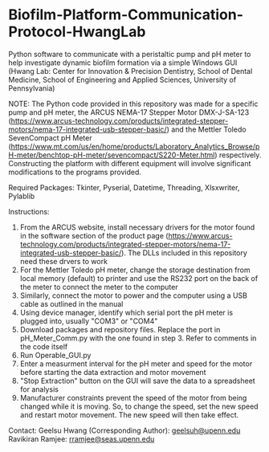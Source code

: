 # Biofilm-Platform-Communication-Protocol-HwangLab
Python software to communicate with a peristaltic pump and pH meter to help investigate dynamic biofilm formation via a simple Windows GUI (Hwang Lab: Center for Innovation &amp; Precision Dentistry, School of Dental Medicine, School of Engineering and Applied Sciences, University of Pennsylvania)

NOTE: The Python code provided in this repository was made for a specific pump and pH meter, the ARCUS NEMA-17 Stepper Motor DMX-J-SA-123 (https://www.arcus-technology.com/products/integrated-stepper-motors/nema-17-integrated-usb-stepper-basic/) and the Mettler Toledo SevenCompact pH Meter (https://www.mt.com/us/en/home/products/Laboratory_Analytics_Browse/pH-meter/benchtop-pH-meter/sevencompact/S220-Meter.html) respectively. Constructing the platform with different equipment will involve significant modifications to the programs provided. 

Required Packages: Tkinter, Pyserial, Datetime, Threading, Xlsxwriter, Pylablib

Instructions: 
1. From the ARCUS website, install necessary drivers for the motor found in the software section of the product page (https://www.arcus-technology.com/products/integrated-stepper-motors/nema-17-integrated-usb-stepper-basic/). The DLLs included in this repository need these drvers to work 
2. For the Mettler Toledo pH meter, change the storage destination from local memory (default) to printer and use the RS232 port on the back of the meter to connect the meter to the computer 
3. Similarly, connect the motor to power and the computer using a USB cable as outlined in the manual 
4. Using device manager, identify which serial port the pH meter is plugged into, usually "COM3" or "COM4" 
5. Download packages and repository files. Replace the port in pH_Meter_Comm.py with the one found in step 3. Refer to comments in the code itself
6. Run Operable_GUI.py 
7. Enter a measurment interval for the pH meter and speed for the motor before starting the data extraction and motor movement 
8. "Stop Extraction" button on the GUI will save the data to a spreadsheet for analysis 
9. Manufacturer constraints prevent the speed of the motor from being changed while it is moving. So, to change the speed, set the new speed and restart motor movement. The new speed will then take effect. 

Contact: 
Geelsu Hwang (Corresponding Author): geelsuh@upenn.edu
Ravikiran Ramjee: rramjee@seas.upenn.edu
